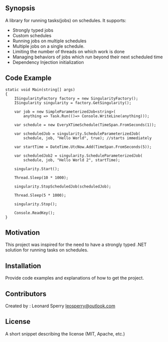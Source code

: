## Synopsis

A library for running tasks(jobs) on schedules. It supports:

* Strongly typed jobs
* Custom schedules
* Running jobs on multiple schedules
* Multiple jobs on a single schedule.
* Limiting the number of threads on which work is done
* Managing behaviors of jobs which run beyond their next scheduled time
* Dependency Injection initialization

## Code Example

	static void Main(string[] args)
	{
		ISingularityFactory factory = new SingularityFactory();
		ISingularity singularity = factory.GetSingularity();

		var job = new SimpleParameterizedJob<string>(
			anything => Task.Run(()=> Console.WriteLine(anything)));

		var schedule = new EveryXTimeSchedule(TimeSpan.FromSeconds(1));

		var scheduledJob = singularity.ScheduleParameterizedJob(
			schedule, job, "Hello World", true); //starts immediately

		var startTime = DateTime.UtcNow.Add(TimeSpan.FromSeconds(5));

		var scheduledJob2 = singularity.ScheduleParameterizedJob(
			schedule, job, "Hello World 2", startTime);

		singularity.Start();

		Thread.Sleep(10 * 1000);

		singularity.StopScheduledJob(scheduledJob);

		Thread.Sleep(5 * 1000);
		
		singularity.Stop();

		Console.ReadKey();
	}

## Motivation

This project was inspired for the need to have a strongly typed .NET solution for running tasks on schedules. 

## Installation

Provide code examples and explanations of how to get the project.

## Contributors

Created by : Leonard Sperry
leosperry@outlook.com

## License

A short snippet describing the license (MIT, Apache, etc.)

